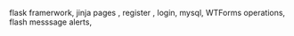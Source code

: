 flask framerwork, jinja pages , register , login, mysql, WTForms operations, flash messsage alerts, 
